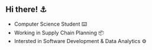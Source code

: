 ## Hi there! ⚓

- Computer Science Student ⌨️
- Working in Supply Chain Planning 📦
- Intersted in Software Development & Data Analytics ⚙️
